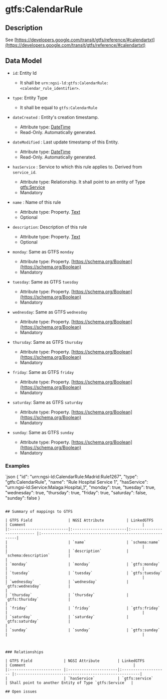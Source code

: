 # gtfs:CalendarRule

## Description

See [https://developers.google.com/transit/gtfs/reference/#calendartxt](https://developers.google.com/transit/gtfs/reference/#calendartxt)

## Data Model

+ `id`: Entity Id
  + It shall be `urn:ngsi-ld:gtfs:CalendarRule:<calendar_rule_identifier>`. 

+ `type`: Entity Type 
  + It shall be equal to `gtfs:CalendarRule`
  
+ `dateCreated` : Entity's creation timestamp.
  + Attribute type: [DateTime](https://schema.org/DateTime)
  + Read-Only. Automatically generated. 
 
+ `dateModified` : Last update timestamp of this Entity.
  + Attribute type: [DateTime](https://schema.org/DateTime)
  + Read-Only. Automatically generated.
  
+ `hasService` : Service to which this rule applies to. Derived from `service_id`.
  + Attribute type: Relationship. It shall point to an entity of Type [gtfs:Service](../../doc/Service/spec.md)
  + Mandatory
  
+ `name` : Name of this rule
  + Attribute type: Property. [Text](https://schema.org/Text)
  + Optional

+ `description`: Description of this rule
  + Attribute type: Property. [Text](https://schema.org/Text)
  + Optional
  
+ `monday`: Same as GTFS `monday`
  + Attribute type: Property. [https://schema.org/Boolean](https://schema.org/Boolean)
  + Mandatory

+ `tuesday`: Same as GTFS `tuesday`
  + Attribute type: Property. [https://schema.org/Boolean](https://schema.org/Boolean)
  + Mandatory

+ `wednesday`: Same as GTFS `wednesday`
  + Attribute type: Property. [https://schema.org/Boolean](https://schema.org/Boolean)
  + Mandatory

+ `thursday`: Same as GTFS `thursday`
  + Attribute type: Property. [https://schema.org/Boolean](https://schema.org/Boolean)
  + Mandatory

+ `friday`: Same as GTFS `friday`
  + Attribute type: Property. [https://schema.org/Boolean](https://schema.org/Boolean)
  + Mandatory

+ `saturday`: Same as GTFS `saturday`
  + Attribute type: Property. [https://schema.org/Boolean](https://schema.org/Boolean)
  + Mandatory

+ `sunday`: Same as GTFS `sunday`
  + Attribute type: Property. [https://schema.org/Boolean](https://schema.org/Boolean)
  + Mandatory

### Examples

  `json
{
  "id": "urn:ngsi-ld:CalendarRule:Madrid:Rule1267",
  "type": "gtfs:CalendarRule",
  "name": "Rule Hospital Service 1",
  "hasService": "urn:ngsi-ld:Service:Malaga:Hospital_1",
  "monday": true,
  "tuesday": true,
  "wednesday": true,
  "thursday": true,
  "friday": true,
  "saturday": false,
  "sunday": false
}
```

## Summary of mappings to GTFS

| GTFS Field                | NGSI Attribute          | LinkedGTFS                  | Comment                                                    |
|:--------------------------|:------------------------|:--------------------------- |:-----------------------------------------------------------|
|                           | `name`                  | `schema:name`               |                                                            |
|                           | `description`           | `schema:description`        |                                                            |
| `monday`                  | `monday`                | `gtfs:monday`               |                                                            |
| `tuesday`                 | `tuesday`               | `gtfs:tuesday`              |                                                            |
| `wednesday`               | `wednesday`             | `gtfs:wednesday`            |                                                            |
| `thursday`                | `thursday`              | `gtfs:thursday`             |                                                            |
| `friday`                  | `friday`                | `gtfs:friday`               |                                                            |
| `saturday`                | `saturday`              | `gtfs:saturday`             |                                                            |
| `sunday`                  | `sunday`                | `gtfs:sunday`               |                                                            |
                              


### Relationships

| GTFS Field              | NGSI Attribute        | LinkedGTFS           | Comment                                                |
|:----------------------- |:----------------------|:-------------------- |:-------------------------------------------------------|
|                         | `hasService`          | `gtfs:service`        | Shall point to another Entity of Type `gtfs:Service`  |

## Open issues

